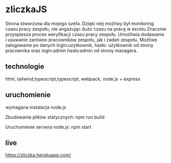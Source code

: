 # zliczkaJS

Strona stworzona dla mojego szefa. Dzięki niej możliwy był monitoring czasu pracy zespołu, nie angażując dużo czasu na pracę w excelu.Znacznie przyspiesza proces weryfikacji czasu pracy zespołu. Umożliwia dodawanie i usuwanie zarówno pracowników zespołu, jak i zadań zespołu. Możliwe zalogowanie po danych login:uzytkownik, hasło: użytkownik od strony pracownika oraz login:admin hasło:admin od strony managera.  

## technologie

html, tailwind,typescript,typescript, webpack, node.js + express

## uruchomienie

wymagana instalacja node.js

Zbudowanie plików statycznych:
npm run build

Uruchomienie servera node.js:
npm start

## live

https://zliczka.herokuapp.com/
